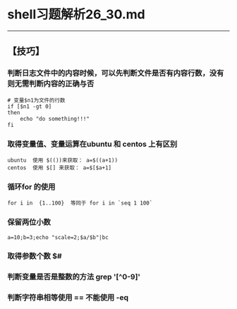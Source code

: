 # shell习题解析26_30.md
---  

## 【技巧】  
### 判断日志文件中的内容时候，可以先判断文件是否有内容行数，没有则无需判断内容的正确与否
```  
# 变量$n1为文件的行数
if [$n1 -gt 0]
then  
    echo "do something!!!"
fi  

```  
### 取得变量值、变量运算在ubuntu 和 centos 上有区别  
    ubuntu  使用 $(())来获取： a=$((a+1))  
    centos  使用 $[] 来获取： a=$[$a+1]  
### 循环for 的使用
    for i in  {1..100}  等同于 for i in `seq 1 100`
### 保留两位小数  
    a=10;b=3;echo "scale=2;$a/$b"|bc
### 取得参数个数 $#
### 判断变量是否是整数的方法 grep '[^0-9]'  
### 判断字符串相等使用 == 不能使用 -eq  

